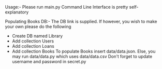 Usage:-
Please run main.py
Command Line Interface is pretty self-explanatory

Populating Books DB:-
The DB link is supplied.
If however, you wish to make your own please do the following
- Create DB named Library
- Add collection Users
- Add collection Loans
- Add collection Books
To populate Books insert data/data.json. Else, you may run data/data.py which uses data/data.csv
Don't forget to update username and password in secret.py